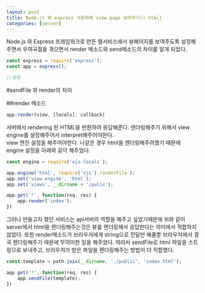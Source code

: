 ```yaml
---
layout: post
title: Node.js 와 express 사용하여 view page 보여주기(+ html)
categories: [server]
---
```

Node.js 와 Express 프레임워크로 만든 웹서비스에서 뷰페이지를 보여주도록 설정해주면서 우여곡절을 겪으면서 render 메소드와 send메소드의 차이를 알게 되었다.

```javascript
const express = require('express');
const app = express();

//생략

```
#sendFile 와 render의 차이

##render 메소드
```javascript
app.render(view, [locals], callback)
```

서버에서 rendering 된 HTML을 반환하여 응답해준다. 렌더링해주기 위해서 view engine를 설정해주어서 interpret해주어야한다.  
view 엔진 설정을 해주어야한다. 나같은 경우 html을 렌더링해주려했기 때문에 engine 설정을 아래와 같이 해주었다.

```javascript
const engine = require('ejs-locals');

app.engine('html', require('ejs').renderFile );
app.set('view engine', 'html');
app.set('views', __dirname + '/pulic');

app.get('*', function(req, res) {
    app.render('index');
})
```
그러나 만들고자 했던 서비스는 api서버의 역할을 해주고 싶었기때문에 위와 같이 server에서 html을 렌더링해주는것은 뷰를 렌더링해서 응답한다는 의미에서 적합하지 않았다.
또한 render메소드가 브라우저에게 string으로 전달만 해줄뿐 브라우저에서 결국 렌더링해주기 때문에 무의미한 일을 해주었다.
따라서 sendFile로 html 파일을 스트링으로 보내주고, 브라우저가 받은 파일을 렌더링해주는 방법이 더 적합했다.


```javascript
const template = path.join(__dirname, './public', 'index.html');

app.get('*', function(req, res) {
    app.sendFile(template);
})
```
